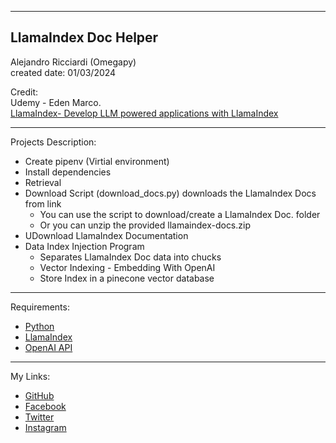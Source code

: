 -----------------------------------------------------------------------------------------------------------------------------
LlamaIndex Doc Helper
-----------------------------------------------------------------------------------------------------------------------------

 Alejandro Ricciardi (Omegapy)  
 created date: 01/03/2024 

Credit:  
Udemy - Eden Marco.  
[LlamaIndex- Develop LLM powered applications with LlamaIndex](https://www.udemy.com/course/lamaindex/) 

-----------------------------------------------------------------------------------------------------------------------------

Projects Description:  
- Create pipenv (Virtial environment) 
- Install dependencies
- Retrieval
- Download Script (download_docs.py) downloads the LlamaIndex Docs from link
    - You can use the script to download/create a LlamaIndex Doc. folder
    - Or you can unzip the provided llamaindex-docs.zip
- UDownload LlamaIndex Documentation
- Data Index Injection Program
    - Separates LlamaIndex Doc data into chucks
    - Vector Indexing - Embedding With OpenAI
    - Store Index in a pinecone vector database

-----------------------------------------------------------------------------------------------------------------------------

Requirements:  
- [Python](https://www.python.org/)   
- [LlamaIndex](https://www.llamaindex.ai/)  
- [OpenAI API](https://openai.com/)  

-----------------------------------------------------------------------------------------------------------------------------

My Links:   
- [GitHub](https://github.com/Omegapy)   
- [Facebook](https://www.facebook.com/profile.php?id=100089638857137)  
- [Twitter](https://twitter.com/RicciardiAlex)   
- [Instagram](https://www.instagram.com/alexomegapy/)   







